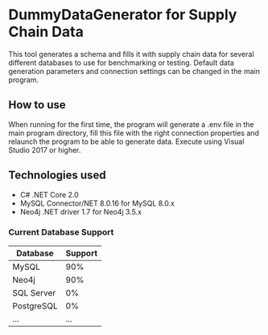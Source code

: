 # DummyDataGenerator for Supply Chain Data

This tool generates a schema and fills it with supply chain data for several different databases to use for benchmarking or testing. 
Default data generation parameters and connection settings can be changed in the main program.

## How to use

When running for the first time, the program will generate a .env file in the main program directory, fill this file with the right connection properties and relaunch the program to be able to generate data.
Execute using Visual Studio 2017 or higher.

## Technologies used
- C# .NET Core 2.0
- MySQL Connector/NET 8.0.16 for MySQL 8.0.x
- Neo4j .NET driver 1.7 for Neo4j 3.5.x

### Current Database Support
Database | Support
--- | ---
MySQL | 90%
Neo4j | 90%
SQL Server | 0%
PostgreSQL | 0%
... | ...
